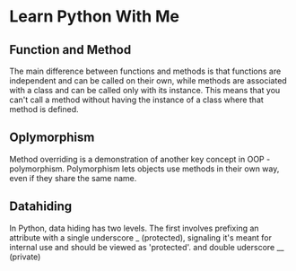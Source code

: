 # Learn Python With Me

## Function and Method
The main difference between functions and methods is that functions are independent and can be called on their own, while methods are associated with a class and can be called only with its instance. This means that you can't call a method without having the instance of a class where that method is defined.

## Oplymorphism 
Method overriding is a demonstration of another key concept in OOP - polymorphism. Polymorphism lets objects use methods in their own way, even if they share the same name.

## Datahiding
In Python, data hiding has two levels. The first involves prefixing an attribute with a single underscore _ (protected), signaling it's meant for internal use and should be viewed as 'protected'. and double uderscore __ (private)